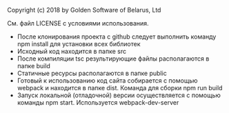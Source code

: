 Copyright (c) 2018 by Golden Software of Belarus, Ltd

См. файл LICENSE с условиями использования.

* После клонирования проекта с github следует выполнить команду npm install для установки всех библиотек
* Исходный код находится в папке src
* После компиляции tsc результирующие файлы располагаются в папке build
* Статичные ресурсы располагаются в папке public
* Готовый к использованию код сайта собирается с помощью webpack и находится в папке dist. Команда для сборки npm run build
* Запуск локальной (отладочной) версии осуществляется с помощью команды npm start. Используется webpack-dev-server
